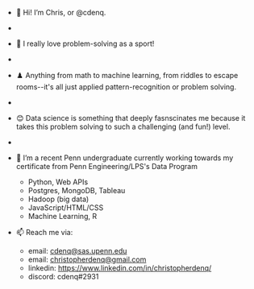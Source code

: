 - 👋 Hi! I’m Chris, or @cdenq.
- 
- 👀 I really love problem-solving as a sport!
- 
- ♟️ Anything from math to machine learning, from riddles to escape rooms--it's all just applied pattern-recognition or problem solving. 
-
- 😊 Data science is something that deeply fasnscinates me because it takes this problem solving to such a challenging (and fun!) level. 
- 
- 🌱 I’m a recent Penn undergraduate currently working towards my certificate from Penn Engineering/LPS's Data Program
    - Python, Web APIs
    - Postgres, MongoDB, Tableau
    - Hadoop (big data)
    - JavaScript/HTML/CSS
    - Machine Learning, R 

- 📫 Reach me via:
    - email: cdenq@sas.upenn.edu
    - email: christopherdenq@gmail.com
    - linkedin: https://www.linkedin.com/in/christopherdenq/
    - discord: cdenq#2931

